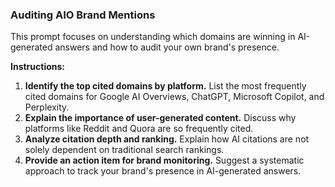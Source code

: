 ### Auditing AIO Brand Mentions

This prompt focuses on understanding which domains are winning in AI-generated answers and how to audit your own brand's presence.

**Instructions:**

1.  **Identify the top cited domains by platform.** List the most frequently cited domains for Google AI Overviews, ChatGPT, Microsoft Copilot, and Perplexity.
2.  **Explain the importance of user-generated content.** Discuss why platforms like Reddit and Quora are so frequently cited.
3.  **Analyze citation depth and ranking.** Explain how AI citations are not solely dependent on traditional search rankings.
4.  **Provide an action item for brand monitoring.** Suggest a systematic approach to track your brand's presence in AI-generated answers.